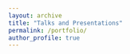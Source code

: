 ```yaml
---
layout: archive
title: "Talks and Presentations"
permalink: /portfolio/
author_profile: true
---
```








